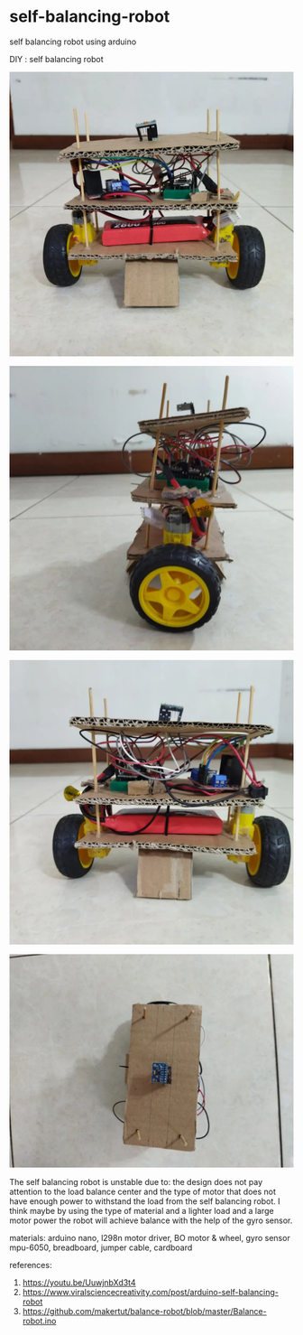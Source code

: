 # self-balancing-robot
self balancing robot using arduino

DIY : self balancing robot

![alt text](https://github.com/jenizar/self-balancing-robot/blob/main/screenshot/self_balancing_robot1.jpg)

![alt text](https://github.com/jenizar/self-balancing-robot/blob/main/screenshot/self_balancing_robot2.jpg)

![alt text](https://github.com/jenizar/self-balancing-robot/blob/main/screenshot/self_balancing_robot3.jpg)

![alt text](https://github.com/jenizar/self-balancing-robot/blob/main/screenshot/self_balancing_robot4.jpg)

The self balancing robot is unstable due to: the design does not pay attention to the load balance center and the type of motor that does not have enough power to withstand the load from the self balancing robot. I think maybe by using the type of material and a lighter load and a large motor power the robot will achieve balance with the help of the gyro sensor.

materials:
arduino nano, l298n motor driver, BO motor & wheel, gyro sensor mpu-6050, breadboard, jumper cable, cardboard 

references:
1. https://youtu.be/UuwjnbXd3t4
2. https://www.viralsciencecreativity.com/post/arduino-self-balancing-robot
3. https://github.com/makertut/balance-robot/blob/master/Balance-robot.ino


